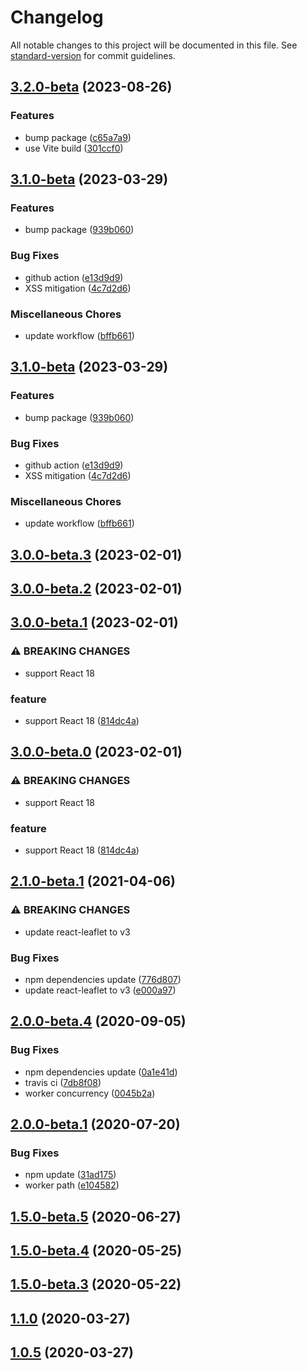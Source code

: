 # Changelog

All notable changes to this project will be documented in this file. See [standard-version](https://github.com/conventional-changelog/standard-version) for commit guidelines.

## [3.2.0-beta](https://github.com/hermanho/react-leaflet-pouchdb-tilelayer/compare/v3.1.0-beta...v3.2.0-beta) (2023-08-26)


### Features

* bump package ([c65a7a9](https://github.com/hermanho/react-leaflet-pouchdb-tilelayer/commit/c65a7a97b75399e0b3a3fbf90248f6127e2472ee))
* use Vite build ([301ccf0](https://github.com/hermanho/react-leaflet-pouchdb-tilelayer/commit/301ccf0f44421a7411ff0b29c3ef276a51bcf262))

## [3.1.0-beta](https://github.com/hermanho/react-leaflet-pouchdb-tilelayer/compare/v3.0.0-beta.3...v3.1.0-beta) (2023-03-29)


### Features

* bump package ([939b060](https://github.com/hermanho/react-leaflet-pouchdb-tilelayer/commit/939b0601691a87faa413cd959d802416a4d936cb))


### Bug Fixes

* github action ([e13d9d9](https://github.com/hermanho/react-leaflet-pouchdb-tilelayer/commit/e13d9d911f6b5be00111ea312b0e1dd84631c890))
* XSS mitigation ([4c7d2d6](https://github.com/hermanho/react-leaflet-pouchdb-tilelayer/commit/4c7d2d64f7ced51401bd0ae5f3126de6785ae6a5))


### Miscellaneous Chores

* update workflow ([bffb661](https://github.com/hermanho/react-leaflet-pouchdb-tilelayer/commit/bffb6612633462d73a2067ea6e45d4aa7a8028fd))

## [3.1.0-beta](https://github.com/hermanho/react-leaflet-pouchdb-tilelayer/compare/v3.0.0-beta.3...v3.1.0-beta) (2023-03-29)


### Features

* bump package ([939b060](https://github.com/hermanho/react-leaflet-pouchdb-tilelayer/commit/939b0601691a87faa413cd959d802416a4d936cb))


### Bug Fixes

* github action ([e13d9d9](https://github.com/hermanho/react-leaflet-pouchdb-tilelayer/commit/e13d9d911f6b5be00111ea312b0e1dd84631c890))
* XSS mitigation ([4c7d2d6](https://github.com/hermanho/react-leaflet-pouchdb-tilelayer/commit/4c7d2d64f7ced51401bd0ae5f3126de6785ae6a5))


### Miscellaneous Chores

* update workflow ([bffb661](https://github.com/hermanho/react-leaflet-pouchdb-tilelayer/commit/bffb6612633462d73a2067ea6e45d4aa7a8028fd))

## [3.0.0-beta.3](https://github.com/hermanho/react-leaflet-pouchdb-tilelayer/compare/v3.0.0-beta.1...v3.0.0-beta.3) (2023-02-01)

## [3.0.0-beta.2](https://github.com/hermanho/react-leaflet-pouchdb-tilelayer/compare/v3.0.0-beta.1...v3.0.0-beta.2) (2023-02-01)

## [3.0.0-beta.1](https://github.com/hermanho/react-leaflet-pouchdb-tilelayer/compare/v2.1.0-beta.1...v3.0.0-beta.1) (2023-02-01)


### ⚠ BREAKING CHANGES

* support React 18

### feature

* support React 18 ([814dc4a](https://github.com/hermanho/react-leaflet-pouchdb-tilelayer/commit/814dc4a2582a59be3083c43afe0a6d0ce72394b6))

## [3.0.0-beta.0](https://github.com/hermanho/react-leaflet-pouchdb-tilelayer/compare/v2.1.0-beta.1...v3.0.0-beta.0) (2023-02-01)


### ⚠ BREAKING CHANGES

* support React 18

### feature

* support React 18 ([814dc4a](https://github.com/hermanho/react-leaflet-pouchdb-tilelayer/commit/814dc4a2582a59be3083c43afe0a6d0ce72394b6))

## [2.1.0-beta.1](https://github.com/hermanho/react-leaflet-pouchdb-tilelayer/compare/v2.0.0-beta.4...v2.1.0-beta.1) (2021-04-06)


### ⚠ BREAKING CHANGES

* update react-leaflet to v3

### Bug Fixes

* npm dependencies update ([776d807](https://github.com/hermanho/react-leaflet-pouchdb-tilelayer/commit/776d8079f1cfb8e04ad00790b08f413865c0b3e0))
* update react-leaflet to v3 ([e000a97](https://github.com/hermanho/react-leaflet-pouchdb-tilelayer/commit/e000a97e87452acdb74c970666741c6784055056))

## [2.0.0-beta.4](https://github.com/hermanho/react-leaflet-pouchdb-tilelayer/compare/v2.0.0-beta.1...v2.0.0-beta.4) (2020-09-05)


### Bug Fixes

* npm dependencies update ([0a1e41d](https://github.com/hermanho/react-leaflet-pouchdb-tilelayer/commit/0a1e41d98953724beac6d96c9be3ff5a73a4536e))
* travis ci ([7db8f08](https://github.com/hermanho/react-leaflet-pouchdb-tilelayer/commit/7db8f08aa0c3ea1dd239aa7ddc9009c17738f325))
* worker concurrency ([0045b2a](https://github.com/hermanho/react-leaflet-pouchdb-tilelayer/commit/0045b2aa9886a49e670d757c8c2df2c6a04d4714))

## [2.0.0-beta.1](https://github.com/hermanho/react-leaflet-pouchdb-tilelayer/compare/v1.1.0...v2.0.0-beta.1) (2020-07-20)


### Bug Fixes

* npm update ([31ad175](https://github.com/hermanho/react-leaflet-pouchdb-tilelayer/commit/31ad17525d64a8e7ac669f7bfee3eb0956f34c66))
* worker path ([e104582](https://github.com/hermanho/react-leaflet-pouchdb-tilelayer/commit/e104582aa1fda29795f82d6677d89274a2f569d1))

## [1.5.0-beta.5](https://github.com/hermanho/react-leaflet-pouchdb-tilelayer/compare/1.5.0-beta.4...1.5.0-beta.5) (2020-06-27)



## [1.5.0-beta.4](https://github.com/hermanho/react-leaflet-pouchdb-tilelayer/compare/1.5.0-beta.3...1.5.0-beta.4) (2020-05-25)



## [1.5.0-beta.3](https://github.com/hermanho/react-leaflet-pouchdb-tilelayer/compare/v1.1.0...1.5.0-beta.3) (2020-05-22)



## [1.1.0](https://github.com/hermanho/react-leaflet-pouchdb-tilelayer/compare/v1.0.5...v1.1.0) (2020-03-27)



## [1.0.5](https://github.com/hermanho/react-leaflet-pouchdb-tilelayer/compare/v1.0.4...v1.0.5) (2020-03-27)
